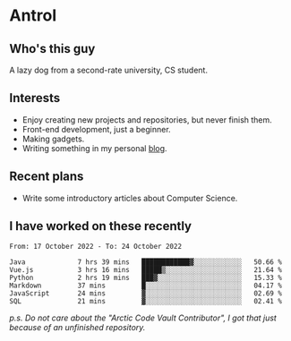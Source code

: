 # Antrol

## Who's this guy

A lazy dog from a second-rate university, CS student.

## Interests

* Enjoy creating new projects and repositories, but never finish them.
* Front-end development, just a beginner.
* Making gadgets.
* Writing something in my personal [blog](https://blog.antrol.xyz/).

## Recent plans

* Write some introductory articles about Computer Science.

<!--
* Try to develop a website for [Anime4KCPP](https://github.com/TianZerL/Anime4KCPP).
* Develop a Markdown renderer which user can customize its css, of course it is GUI-based.~~(If I could finish  it before getting bored)~~
* Work with my [teammates](https://github.com/SWJTU-Lazy-Dogs).
* Find something interests me, as a hobby after finishing my ~~boring~~ homework.
-->

## I have worked on these recently

<!--START_SECTION:waka-->

```text
From: 17 October 2022 - To: 24 October 2022

Java             7 hrs 39 mins   ████████████▓░░░░░░░░░░░░   50.66 %
Vue.js           3 hrs 16 mins   █████▒░░░░░░░░░░░░░░░░░░░   21.64 %
Python           2 hrs 19 mins   ███▓░░░░░░░░░░░░░░░░░░░░░   15.33 %
Markdown         37 mins         █░░░░░░░░░░░░░░░░░░░░░░░░   04.17 %
JavaScript       24 mins         ▓░░░░░░░░░░░░░░░░░░░░░░░░   02.69 %
SQL              21 mins         ▓░░░░░░░░░░░░░░░░░░░░░░░░   02.41 %
```

<!--END_SECTION:waka-->

*p.s.  Do not care about the "Arctic Code Vault Contributor", I got that just because of an unfinished repository.*

<!--
**qzmlgfj/qzmlgfj** is a ✨ _special_ ✨ repository because its `README.md` (this file) appears on your GitHub profile.

Here are some ideas to get you started:

- 🔭 I’m currently working on ...
- 🌱 I’m currently learning ...
- 👯 I’m looking to collaborate on ...
- 🤔 I’m looking for help with ...
- 💬 Ask me about ...
- 📫 How to reach me: ...
- 😄 Pronouns: ...
- ⚡ Fun fact: ...
-->
